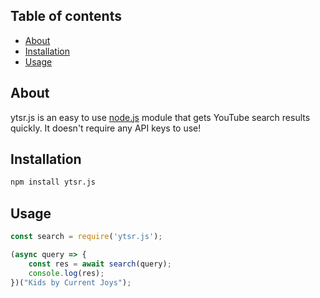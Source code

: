 ## Table of contents

- [About](#about)
- [Installation](#installation)
- [Usage](#usage)

## About

ytsr.js is an easy to use [node.js](https://nodejs.org/) module that gets YouTube search results quickly.
It doesn't require any API keys to use!

## Installation

```bash
npm install ytsr.js
```

## Usage

```javascript
const search = require('ytsr.js');

(async query => {
    const res = await search(query);
    console.log(res);
})("Kids by Current Joys");
```